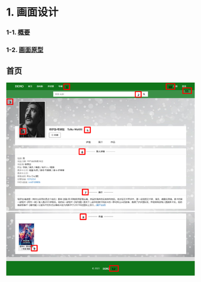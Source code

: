 # 1. 画面设计

### 1-1. **[概要](./Summary.md)**
### 1-2. **[画面原型](#jump_png)**


<a id="jump_png"></a>
## 首页
![首页](.\png\Celeb1.png)
![首页](.\png\Celeb2.png)

